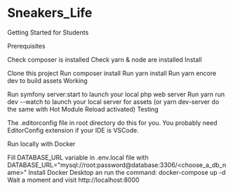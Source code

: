 # Sneakers_Life
Getting Started for Students

Prerequisites

Check composer is installed
Check yarn & node are installed
Install

Clone this project
Run composer install
Run yarn install
Run yarn encore dev to build assets
Working

Run symfony server:start to launch your local php web server
Run yarn run dev --watch to launch your local server for assets (or yarn dev-server do the same with Hot Module Reload activated)
Testing


The .editorconfig file in root directory do this for you. You probably need EditorConfig extension if your IDE is VSCode.

Run locally with Docker

Fill DATABASE_URL variable in .env.local file with DATABASE_URL="mysql://root:password@database:3306/<choose_a_db_name>"
Install Docker Desktop an run the command:
docker-compose up -d
Wait a moment and visit http://localhost:8000
